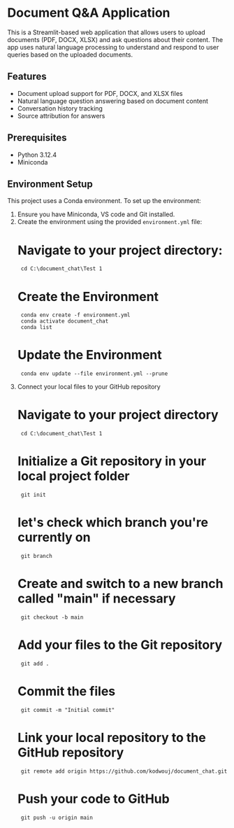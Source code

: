 # Document Q&A Application

This is a Streamlit-based web application that allows users to upload documents (PDF, DOCX, XLSX) and ask questions about their content. The app uses natural language processing to understand and respond to user queries based on the uploaded documents.

## Features

- Document upload support for PDF, DOCX, and XLSX files
- Natural language question answering based on document content
- Conversation history tracking
- Source attribution for answers

## Prerequisites

- Python 3.12.4
- Miniconda 

## Environment Setup

This project uses a Conda environment. To set up the environment:

1. Ensure you have Miniconda, VS code and Git installed.
2. Create the environment using the provided `environment.yml` file:
    # Navigate to your project directory:
        cd C:\document_chat\Test 1
    # Create the Environment 
        conda env create -f environment.yml
        conda activate document_chat
        conda list
    # Update the Environment
        conda env update --file environment.yml --prune
3. Connect your local files to your GitHub repository
    # Navigate to your project directory
        cd C:\document_chat\Test 1
    # Initialize a Git repository in your local project folder
        git init
    #  let's check which branch you're currently on
        git branch
    # Create and switch to a new branch called "main" if necessary
        git checkout -b main
    # Add your files to the Git repository
        git add . 
    # Commit the files
        git commit -m "Initial commit"
    # Link your local repository to the GitHub repository
        git remote add origin https://github.com/kodwouj/document_chat.git
    # Push your code to GitHub
        git push -u origin main